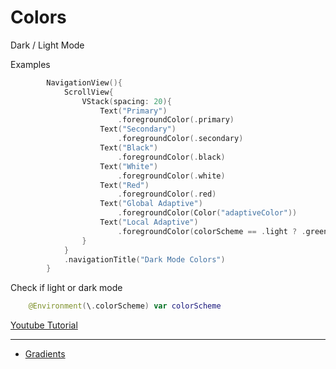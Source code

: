 
# Colors

Dark / Light Mode

Examples

```swift
        NavigationView(){
            ScrollView{
                VStack(spacing: 20){
                    Text("Primary")
                        .foregroundColor(.primary)
                    Text("Secondary")
                        .foregroundColor(.secondary)
                    Text("Black")
                        .foregroundColor(.black)
                    Text("White")
                        .foregroundColor(.white)
                    Text("Red")
                        .foregroundColor(.red)
                    Text("Global Adaptive")
                        .foregroundColor(Color("adaptiveColor"))
                    Text("Local Adaptive")
                        .foregroundColor(colorScheme == .light ? .green : .yellow)
                }
            }
            .navigationTitle("Dark Mode Colors")
        }
```

Check if light or dark mode

```swift
    @Environment(\.colorScheme) var colorScheme
```

[Youtube Tutorial](https://www.youtube.com/watch?v=DB5uNhIea-o&t=0s)


---

* [Gradients](basics/Gradients.md)



